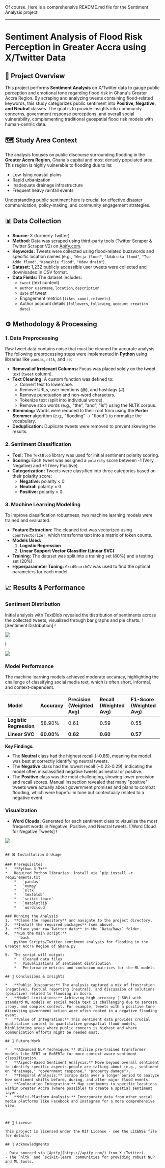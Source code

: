Of course. Here is a comprehensive README.md file for the Sentiment Analysis project.

---

# Sentiment Analysis of Flood Risk Perception in Greater Accra using X/Twitter Data

## 📖 Project Overview

This project performs **Sentiment Analysis** on X/Twitter data to gauge public perception and emotional tone regarding flood risk in Ghana's Greater Accra Region. By scraping and analyzing tweets containing flood-related keywords, this study categorizes public sentiment into **Positive, Negative, and Neutral** classes. The goal is to provide insights into community concerns, government response perceptions, and overall social vulnerability, complementing traditional geospatial flood risk models with human-centric data.

## 🗺️ Study Area Context

The analysis focuses on public discourse surrounding flooding in the **Greater Accra Region**, Ghana's capital and most densely populated area. This region is highly vulnerable to flooding due to its:
*   Low-lying coastal plains
*   Rapid urbanization
*   Inadequate drainage infrastructure
*   Frequent heavy rainfall events

Understanding public sentiment here is crucial for effective disaster communication, policy-making, and community engagement strategies.

## 📊 Data Collection

*   **Source:** X (formerly Twitter)
*   **Method:** Data was scraped using third-party tools (Twitter Scraper & Twitter Scraper V2) on [Apify.com](https://www.apify.com/).
*   **Keywords:** Tweets were collected using flood-related buzzwords and specific location names (e.g., `"Weija flood"`, `"Adabraka flood"`, `"Tse Addo flood"`, `"Kaneshie flood"`, `"Odaw drain"`).
*   **Dataset:** 1,232 publicly accessible user tweets were collected and downloaded in CSV format.
*   **Data Fields:** The dataset includes:
    *   `tweet` (text content)
    *   `author username`, `location`, `description`
    *   `date` of tweet
    *   Engagement metrics (`likes count`, `retweets`)
    *   Author account details (`followers`, `following`, `account creation date`)

## ⚙️ Methodology & Processing

### 1. Data Preprocessing
Raw tweet data contains noise that must be cleaned for accurate analysis. The following preprocessing steps were implemented in **Python** using libraries like `pandas`, `nltk`, and `re`:

*   **Removal of Irrelevant Columns:** Focus was placed solely on the tweet text (`tweet` column).
*   **Text Cleaning:** A custom function was defined to:
    *   Convert text to lowercase.
    *   Remove URLs, user mentions (@), and hashtags (#).
    *   Remove punctuation and non-word characters.
    *   Tokenize text (split into individual words).
    *   Remove stop words (e.g., "the", "and", "is") using the NLTK corpus.
*   **Stemming:** Words were reduced to their root form using the **Porter Stemmer** algorithm (e.g., "flooding" -> "flood") to normalize the vocabulary.
*   **Deduplication:** Duplicate tweets were removed to prevent skewing the results.

### 2. Sentiment Classification
*   **Tool:** The `TextBlob` library was used for initial sentiment polarity scoring.
*   **Scoring:** Each tweet was assigned a `polarity` score between -1 (Very Negative) and +1 (Very Positive).
*   **Categorization:** Tweets were classified into three categories based on their polarity score:
    *   **Negative:** polarity < 0
    *   **Neutral:** polarity = 0
    *   **Positive:** polarity > 0

### 3. Machine Learning Modelling
To improve classification robustness, two machine learning models were trained and evaluated.

*   **Feature Extraction:** The cleaned text was vectorized using `CountVectorizer`, which transforms text into a matrix of token counts.
*   **Models Used:**
    1.  **Logistic Regression**
    2.  **Linear Support Vector Classifier (Linear SVC)**
*   **Training:** The dataset was split into a training set (80%) and a testing set (20%).
*   **Hyperparameter Tuning:** `GridSearchCV` was used to find the optimal parameters for each model.

## 📈 Results & Performance

### Sentiment Distribution
Initial analysis with TextBlob revealed the distribution of sentiments across the collected tweets, visualized through bar graphs and pie charts.
![Sentiment Distribution]
!<div>
  <img src="https://raw.githubusercontent.com/frankraDIUM/Sentiment-Analysis-X-Twitter-data/refs/heads/main/Distribution%20of%20Sentiments%201.jpg"/>
</div>

!<div>
  <img src="https://raw.githubusercontent.com/frankraDIUM/Sentiment-Analysis-X-Twitter-data/refs/heads/main/Distribution%20of%20Sentiments%202.jpg"/>
</div>

### Model Performance
The machine learning models achieved moderate accuracy, highlighting the challenge of classifying social media text, which is often short, informal, and context-dependent.

| Model | Accuracy | Precision (Weighted Avg) | Recall (Weighted Avg) | F1-Score (Weighted Avg) |
| :--- | :--- | :--- | :--- | :--- |
| **Logistic Regression** | 58.90% | 0.61 | 0.59 | 0.55 |
| **Linear SVC** | **60.00%** | **0.62** | **0.60** | **0.57** |

**Key Findings:**
*   The **Neutral** class had the highest recall (~0.86), meaning the model was best at correctly identifying neutral tweets.
*   The **Negative** class had the lowest recall (~0.23-0.29), indicating the model often misclassified negative tweets as neutral or positive.
*   The **Positive** class was the most challenging, showing lower precision and recall scores. Manual inspection revealed that many "positive" tweets were actually about government promises and plans to combat flooding, which were hopeful in tone but contextually related to a negative event.

### Visualization
*   **Word Clouds:** Generated for each sentiment class to visualize the most frequent words in Negative, Positive, and Neutral tweets.
![Word Cloud for Negative Tweets]
!<div>
  <img src="https://raw.githubusercontent.com/frankraDIUM/Sentiment-Analysis-X-Twitter-data/refs/heads/main/Visualization%20of%20Tweets.jpg"/>
</div>

```

## 🛠️ Installation & Usage

### Prerequisites
*   **Python 3.7+**
*   Required Python libraries: Install via `pip install -r requirements.txt`
    *   `pandas`
    *   `numpy`
    *   `nltk`
    *   `textblob`
    *   `scikit-learn`
    *   `matplotlib`
    *   `wordcloud`

### Running the Analysis
1.  **Clone the repository** and navigate to the project directory.
2.  **Install the required packages** (see above).
3.  **Place your raw Twitter data** in the `Data/Raw/` folder.
4.  **Run the main script:**
    ```bash
    python Scripts/Twitter sentiment analysis for flooding in the Greater Accra Region of Ghana.py
    ```
5.  The script will output:
    *   Cleaned data files
    *   Visualizations of sentiment distribution
    *   Performance metrics and confusion matrices for the ML models

## 🎯 Conclusions & Insights

*   **Public Discourse:** The analysis captured a mix of frustration (negative), factual reporting (neutral), and discussion of solutions (positive) related to flooding in Accra.
*   **Model Limitations:** Achieving high accuracy (~60%) with standard ML models on social media text is challenging due to sarcasm, irony, and complex context. For example, tweets with a positive tone discussing government action were often rooted in a negative flooding event.
*   **Value of Integration:** This sentiment data provides crucial qualitative context to quantitative geospatial flood models, highlighting areas where public concern is highest and where communication efforts might be needed most.

## 🔮 Future Work

*   **Advanced NLP Techniques:** Utilize pre-trained transformer models like BERT or RoBERTa for more context-aware sentiment classification.
*   **Aspect-Based Sentiment Analysis:** Move beyond overall sentiment to identify specific aspects people are talking about (e.g., sentiment on "drainage," "government response," "property damage").
*   **Temporal Analysis:** Scrape data over a longer period to analyze how sentiment shifts before, during, and after major flood events.
*   **Geolocation Integration:** Map sentiments to specific locations within Greater Accra (where possible) to create a spatial sentiment layer.
*   **Multi-Platform Analysis:** Incorporate data from other social media platforms like Facebook and Instagram for a more comprehensive view.



## 📄 License

This project is licensed under the MIT License - see the LICENSE file for details.

## 🙏 Acknowledgments

- Data sourced via [Apify](https://apify.com/) from X (Twitter).
- The `nltk` and `scikit-learn` communities for providing robust NLP and ML tools.
